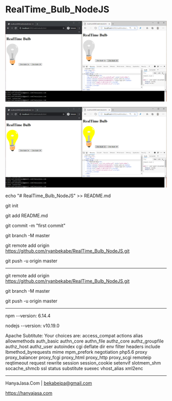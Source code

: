 # RealTime_Bulb_NodeJS

![alt text](bulpoff.png)

![alt text](bulpon.png)

echo "# RealTime_Bulb_NodeJS" >> README.md

git init

git add README.md

git commit -m "first commit"

git branch -M master

git remote add origin https://github.com/ryanbekabe/RealTime_Bulb_NodeJS.git

git push -u origin master

____

git remote add origin https://github.com/ryanbekabe/RealTime_Bulb_NodeJS.git

git branch -M master

git push -u origin master

____

npm --version: 6.14.4

nodejs --version: v10.19.0

Apache Subtitute: Your choices are: access_compat actions alias allowmethods auth_basic authn_core authn_file authz_core authz_groupfile authz_host authz_user autoindex cgi deflate dir env filter headers include lbmethod_byrequests mime mpm_prefork negotiation php5.6 proxy proxy_balancer proxy_fcgi proxy_html proxy_http proxy_scgi remoteip reqtimeout request rewrite session session_cookie setenvif slotmem_shm socache_shmcb ssl status substitute suexec vhost_alias xml2enc

____

HanyaJasa.Com | bekabeipa@gmail.com

https://hanyajasa.com
